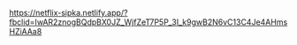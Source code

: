 https://netflix-sipka.netlify.app/?fbclid=IwAR2znogBQdpBX0JZ_WjfZeT7P5P_3I_k9gwB2N6vC13C4Je4AHmsHZiAAa8
